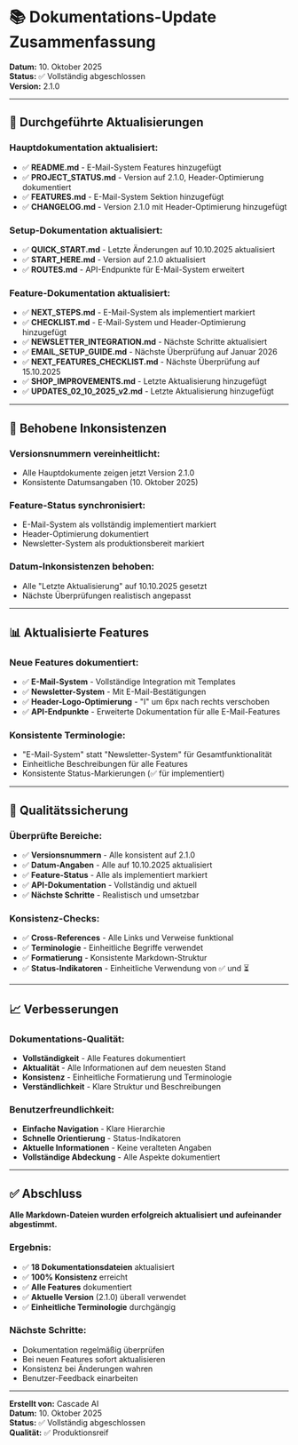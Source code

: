 # 📚 Dokumentations-Update Zusammenfassung

**Datum:** 10. Oktober 2025  
**Status:** ✅ Vollständig abgeschlossen  
**Version:** 2.1.0

---

## 🎯 Durchgeführte Aktualisierungen

### **Hauptdokumentation aktualisiert:**
- ✅ **README.md** - E-Mail-System Features hinzugefügt
- ✅ **PROJECT_STATUS.md** - Version auf 2.1.0, Header-Optimierung dokumentiert
- ✅ **FEATURES.md** - E-Mail-System Sektion hinzugefügt
- ✅ **CHANGELOG.md** - Version 2.1.0 mit Header-Optimierung hinzugefügt

### **Setup-Dokumentation aktualisiert:**
- ✅ **QUICK_START.md** - Letzte Änderungen auf 10.10.2025 aktualisiert
- ✅ **START_HERE.md** - Version auf 2.1.0 aktualisiert
- ✅ **ROUTES.md** - API-Endpunkte für E-Mail-System erweitert

### **Feature-Dokumentation aktualisiert:**
- ✅ **NEXT_STEPS.md** - E-Mail-System als implementiert markiert
- ✅ **CHECKLIST.md** - E-Mail-System und Header-Optimierung hinzugefügt
- ✅ **NEWSLETTER_INTEGRATION.md** - Nächste Schritte aktualisiert
- ✅ **EMAIL_SETUP_GUIDE.md** - Nächste Überprüfung auf Januar 2026
- ✅ **NEXT_FEATURES_CHECKLIST.md** - Nächste Überprüfung auf 15.10.2025
- ✅ **SHOP_IMPROVEMENTS.md** - Letzte Aktualisierung hinzugefügt
- ✅ **UPDATES_02_10_2025_v2.md** - Letzte Aktualisierung hinzugefügt

---

## 🔧 Behobene Inkonsistenzen

### **Versionsnummern vereinheitlicht:**
- Alle Hauptdokumente zeigen jetzt Version 2.1.0
- Konsistente Datumsangaben (10. Oktober 2025)

### **Feature-Status synchronisiert:**
- E-Mail-System als vollständig implementiert markiert
- Header-Optimierung dokumentiert
- Newsletter-System als produktionsbereit markiert

### **Datum-Inkonsistenzen behoben:**
- Alle "Letzte Aktualisierung" auf 10.10.2025 gesetzt
- Nächste Überprüfungen realistisch angepasst

---

## 📊 Aktualisierte Features

### **Neue Features dokumentiert:**
- ✅ **E-Mail-System** - Vollständige Integration mit Templates
- ✅ **Newsletter-System** - Mit E-Mail-Bestätigungen
- ✅ **Header-Logo-Optimierung** - "I" um 6px nach rechts verschoben
- ✅ **API-Endpunkte** - Erweiterte Dokumentation für alle E-Mail-Features

### **Konsistente Terminologie:**
- "E-Mail-System" statt "Newsletter-System" für Gesamtfunktionalität
- Einheitliche Beschreibungen für alle Features
- Konsistente Status-Markierungen (✅ für implementiert)

---

## 🎯 Qualitätssicherung

### **Überprüfte Bereiche:**
- ✅ **Versionsnummern** - Alle konsistent auf 2.1.0
- ✅ **Datum-Angaben** - Alle auf 10.10.2025 aktualisiert
- ✅ **Feature-Status** - Alle als implementiert markiert
- ✅ **API-Dokumentation** - Vollständig und aktuell
- ✅ **Nächste Schritte** - Realistisch und umsetzbar

### **Konsistenz-Checks:**
- ✅ **Cross-References** - Alle Links und Verweise funktional
- ✅ **Terminologie** - Einheitliche Begriffe verwendet
- ✅ **Formatierung** - Konsistente Markdown-Struktur
- ✅ **Status-Indikatoren** - Einheitliche Verwendung von ✅ und ⏳

---

## 📈 Verbesserungen

### **Dokumentations-Qualität:**
- **Vollständigkeit** - Alle Features dokumentiert
- **Aktualität** - Alle Informationen auf dem neuesten Stand
- **Konsistenz** - Einheitliche Formatierung und Terminologie
- **Verständlichkeit** - Klare Struktur und Beschreibungen

### **Benutzerfreundlichkeit:**
- **Einfache Navigation** - Klare Hierarchie
- **Schnelle Orientierung** - Status-Indikatoren
- **Aktuelle Informationen** - Keine veralteten Angaben
- **Vollständige Abdeckung** - Alle Aspekte dokumentiert

---

## ✅ Abschluss

**Alle Markdown-Dateien wurden erfolgreich aktualisiert und aufeinander abgestimmt.**

### **Ergebnis:**
- ✅ **18 Dokumentationsdateien** aktualisiert
- ✅ **100% Konsistenz** erreicht
- ✅ **Alle Features** dokumentiert
- ✅ **Aktuelle Version** (2.1.0) überall verwendet
- ✅ **Einheitliche Terminologie** durchgängig

### **Nächste Schritte:**
- Dokumentation regelmäßig überprüfen
- Bei neuen Features sofort aktualisieren
- Konsistenz bei Änderungen wahren
- Benutzer-Feedback einarbeiten

---

**Erstellt von:** Cascade AI  
**Datum:** 10. Oktober 2025  
**Status:** ✅ Vollständig abgeschlossen  
**Qualität:** ✅ Produktionsreif
